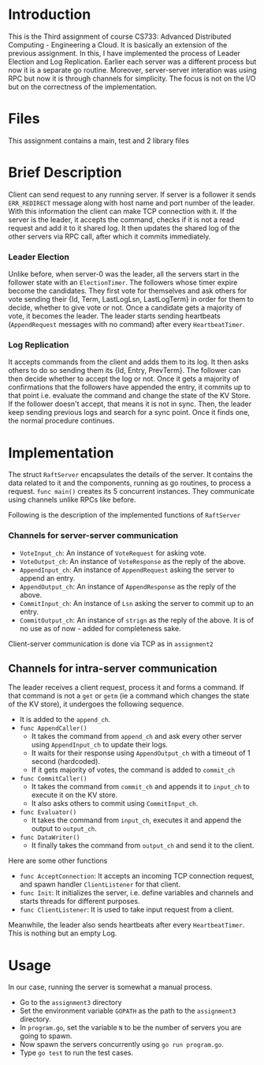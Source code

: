 # Introduction

This is the Third assignment of course CS733: Advanced Distributed Computing - Engineering a Cloud. 
It is basically an extension of the previous assignment. In this, I have implemented the process of Leader Election and Log
Replication. Earlier each server was a different process but now it is a separate go routine. Moreover, server-server interation was
using RPC but now it is through channels for simplicity. The focus is not on the I/O but on the correctness of the implementation.

# Files

This assignment contains a main, test and 2 library files

# Brief Description

Client can send request to any running server. If server is a follower it sends `ERR_REDIRECT` message along with host name 
and port number of the leader. With this information the client can make TCP connection with it.
If the server is the leader, it accepts the command, checks if it is not a read request and add it to it shared log.
It then updates the shared log of the other servers via RPC call, after which it commits immediately.

### Leader Election
Unlike before, when server-0 was the leader, all the servers start in the follower state with an `ElectionTimer`.
The followers whose timer expire become the candidates. They first vote for themselves
and ask others for vote sending their {Id, Term, LastLogLsn, LastLogTerm} in order for them to decide, whether to give vote or not.
Once a candidate gets a majority of vote, it becomes the leader.
The leader starts sending heartbeats (`AppendRequest` messages with no command) after every `HeartbeatTimer`.

### Log Replication
It accepts commands from the client and adds them to its log.
It then asks others to do so sending them its {Id, Entry, PrevTerm}. The follower can then decide whether to accept the log or not.
Once it gets a majority of confirmations that the followers have appended the entry, it commits up to that point i.e. evaluate the command and change the state of the KV Store.
If the follower doesn't accept, that means it is not in sync. Then, the leader keep sending previous logs and search for a sync point.
Once it finds one, the normal procedure continues.

# Implementation

The struct `RaftServer` encapsulates the details of the server.
It contains the data related to it and the components, running as go routines, to process a request.
`func main()` creates its 5 concurrent instances. They communicate using channels unlike RPCs like before.

Following is the description of the implemented functions of `RaftServer`
### Channels for server-server communication
 - `VoteInput_ch`: An instance of `VoteRequest` for asking vote.
 - `VoteOutput_ch`: An instance of `VoteResponse` as the reply of the above.
 - `AppendInput_ch`: An instance of `AppendRequest` asking the server to append an entry.
 - `AppendOutput_ch`: An instance of `AppendResponse` as the reply of the above.
 - `CommitInput_ch`: An instance of `Lsn` asking the server to commit up to an entry.
 - `CommitOutput_ch`: An instance of `strign` as the reply of the above. It is of no use as of now - added for completeness sake.

Client-server communication is done via TCP as in `assignment2`

## Channels for intra-server communication
The leader receives a client request, process it and forms a command.
If that command is not a `get` or `getm` (ie a command which changes the state of the KV store), it undergoes the following sequence.
 - It is added to the `append_ch`.
 - `func AppendCaller()`
   - It takes the command from `append_ch` and ask every other server using `AppendInput_ch` to update their logs.
   - It waits for their response using `AppendOutput_ch` with a timeout of 1 second (hardcoded).
   - If it gets majority of votes, the command is added to `commit_ch`
 - `func CommitCaller()`
   - It takes the command from `commit_ch` and appends it to `input_ch` to execute it on the KV store.
   - It also asks others to commit using `CommitInput_ch`.
 - `func Evaluator()`
   - It takes the command from `input_ch`, executes it and append the output to `output_ch`.
 - `func DataWriter()`
   - It finally takes the command from `output_ch` and send it to the client.
 
Here are some other functions
 - `func AcceptConnection`: It accepts an incoming TCP connection request, and spawn handler `ClientListener` for that client.
 - `func Init`: It initializes the server, i.e. define variables and channels and starts threads for different purposes.
 - `func ClientListener`: It is used to take input request from a client.
 
Meanwhile, the leader also sends heartbeats after every `HeartbeatTimer`. This is nothing but an empty Log.

# Usage

In our case, running the server is somewhat a manual process.
 - Go to the `assignment3` directory
 - Set the environment variable `GOPATH` as the path to the `assignment3` directory.
 - In `program.go`, set the variable `N` to be the number of servers you are going to spawn.
 - Now spawn the servers concurrently using `go run program.go`.
 - Type `go test` to run the test cases.
 
